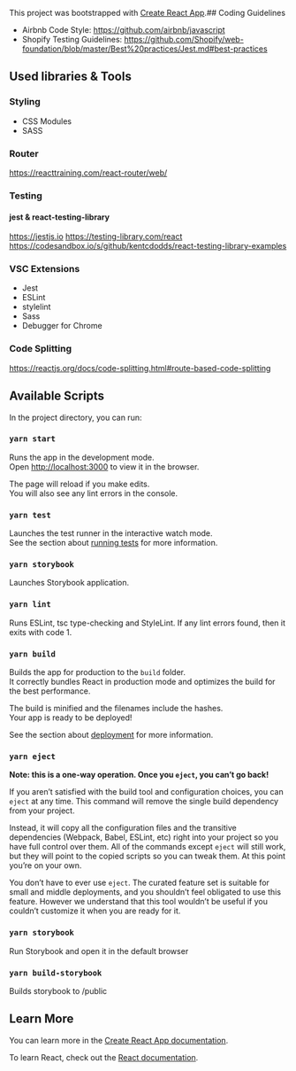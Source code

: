 This project was bootstrapped with [Create React App](https://github.com/facebook/create-react-app).## Coding Guidelines

- Airbnb Code Style: https://github.com/airbnb/javascript
- Shopify Testing Guidelines: https://github.com/Shopify/web-foundation/blob/master/Best%20practices/Jest.md#best-practices

## Used libraries & Tools

### Styling 

- CSS Modules
- SASS


### Router

https://reacttraining.com/react-router/web/

### Testing

#### jest & react-testing-library

https://jestjs.io
https://testing-library.com/react
https://codesandbox.io/s/github/kentcdodds/react-testing-library-examples

### VSC Extensions

- Jest
- ESLint
- stylelint
- Sass
- Debugger for Chrome

### Code Splitting

https://reactjs.org/docs/code-splitting.html#route-based-code-splitting



## Available Scripts

In the project directory, you can run:

### `yarn start`

Runs the app in the development mode.<br />
Open [http://localhost:3000](http://localhost:3000) to view it in the browser.

The page will reload if you make edits.<br />
You will also see any lint errors in the console.

### `yarn test`

Launches the test runner in the interactive watch mode.<br />
See the section about [running tests](https://facebook.github.io/create-react-app/docs/running-tests) for more information.

### `yarn storybook`

Launches Storybook application.

### `yarn lint`

Runs ESLint, tsc type-checking and StyleLint. If any lint errors found, then it exits with code 1.

### `yarn build`

Builds the app for production to the `build` folder.<br />
It correctly bundles React in production mode and optimizes the build for the best performance.

The build is minified and the filenames include the hashes.<br />
Your app is ready to be deployed!

See the section about [deployment](https://facebook.github.io/create-react-app/docs/deployment) for more information.

### `yarn eject`

**Note: this is a one-way operation. Once you `eject`, you can’t go back!**

If you aren’t satisfied with the build tool and configuration choices, you can `eject` at any time. This command will remove the single build dependency from your project.

Instead, it will copy all the configuration files and the transitive dependencies (Webpack, Babel, ESLint, etc) right into your project so you have full control over them. All of the commands except `eject` will still work, but they will point to the copied scripts so you can tweak them. At this point you’re on your own.

You don’t have to ever use `eject`. The curated feature set is suitable for small and middle deployments, and you shouldn’t feel obligated to use this feature. However we understand that this tool wouldn’t be useful if you couldn’t customize it when you are ready for it.

### `yarn storybook`

Run Storybook and open it in the default browser

### `yarn build-storybook`

Builds storybook to /public

## Learn More

You can learn more in the [Create React App documentation](https://facebook.github.io/create-react-app/docs/getting-started).

To learn React, check out the [React documentation](https://reactjs.org/).
